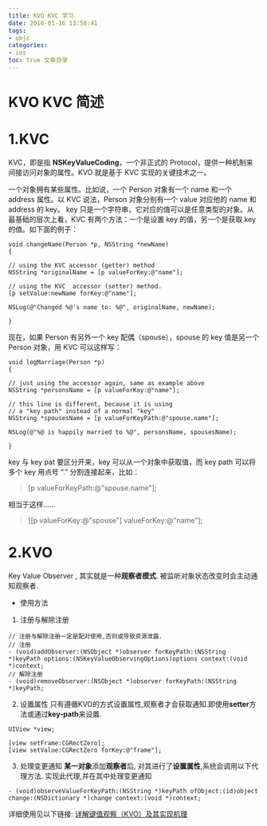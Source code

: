 ```yaml
---
title: KVO KVC 学习
date: 2016-01-16 13:58:41
tags:
- objc
categories:
- ios
toc: true 文章目录
---
```

 
# KVO KVC 简述

<!-- more -->

# 1.KVC
KVC，即是指 **NSKeyValueCoding**，一个非正式的 Protocol，提供一种机制来间接访问对象的属性。KVO 就是基于 KVC 实现的关键技术之一。

一个对象拥有某些属性。比如说，一个 Person 对象有一个 name 和一个 address 属性。以 KVC 说法，Person 对象分别有一个 value 对应他的 name 和 address 的 key。 key 只是一个字符串，它对应的值可以是任意类型的对象。从最基础的层次上看，KVC 有两个方法：一个是设置 key 的值，另一个是获取 key 的值。如下面的例子：

```objc
void changeName(Person *p, NSString *newName)
{

// using the KVC accessor (getter) method
NSString *originalName = [p valueForKey:@"name"];

// using the KVC  accessor (setter) method.
[p setValue:newName forKey:@"name"];

NSLog(@"Changed %@'s name to: %@", originalName, newName);

}
```

现在，如果 Person 有另外一个 key 配偶（spouse），spouse 的 key 值是另一个 Person 对象，用 KVC 可以这样写：
```objc
void logMarriage(Person *p)
{

// just using the accessor again, same as example above
NSString *personsName = [p valueForKey:@"name"];

// this line is different, because it is using
// a "key path" instead of a normal "key"
NSString *spousesName = [p valueForKeyPath:@"spouse.name"];

NSLog(@"%@ is happily married to %@", personsName, spousesName);

}
```

key 与 key pat 要区分开来，key 可以从一个对象中获取值，而 key path 可以将多个 key 用点号 “.” 分割连接起来，比如：

> [p valueForKeyPath:@"spouse.name"];

相当于这样……

> [[p valueForKey:@"spouse"] valueForKey:@"name"];


# 2.KVO
Key Value Observer , 其实就是一种**观察者模式**.  被监听对象状态改变时会主动通知观察者.

* 使用方法

1. 注册与解除注册

```objc
// 注册与解除注册一定是配对使用,否则或导致资源泄露.
// 注册
- (void)addObserver:(NSObject *)observer forKeyPath:(NSString *)keyPath options:(NSKeyValueObservingOptions)options context:(void *)context;
// 解除注册
- (void)removeObserver:(NSObject *)observer forKeyPath:(NSString *)keyPath;
```
2. 设置属性
只有遵循KVO的方式设置属性,观察者才会获取通知.即使用**setter**方法或通过**key-path**来设置.
```objc
UIView *view;

[view setFrame:CGRectZero];
[view setValue:CGRectZero forKey:@"frame"];
```
3. 处理变更通知
**某一对象**添加**观察者**后, 对其进行了**设置属性**,系统会调用以下代理方法.
实现此代理,并在其中处理变更通知
```objc
- (void)observeValueForKeyPath:(NSString *)keyPath ofObject:(id)object change:(NSDictionary *)change context:(void *)context;
```

详细使用见以下链接:
[详解键值观察（KVO）及其实现机理](http://blog.csdn.net/kesalin/article/details/8194240)


